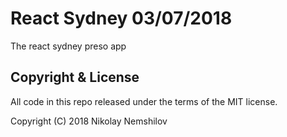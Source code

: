 # React Sydney 03/07/2018

The react sydney preso app

## Copyright & License

All code in this repo released under the terms of the MIT license.

Copyright (C) 2018 Nikolay Nemshilov

